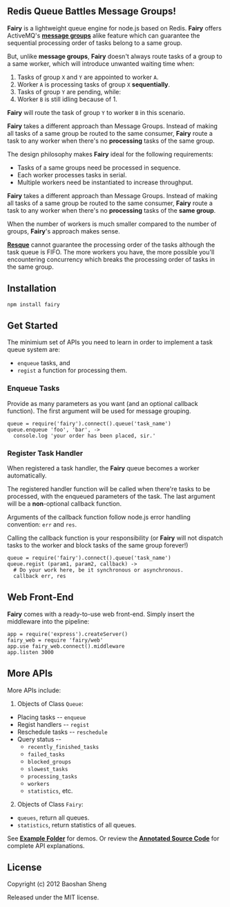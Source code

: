 ## Redis Queue Battles Message Groups!

**Fairy** is a lightweight queue engine for node.js based on Redis. **Fairy**
offers ActiveMQ's **[message groups]** alike feature which can guarantee
the sequential processing order of tasks belong to a same group.

[Message Groups]: http://activemq.apache.org/message-groups.html

But, unlike **message groups**, **Fairy** doesn't always route tasks of a
group to a same worker, which will introduce unwanted waiting time when:

  1. Tasks of group `X` and `Y` are appointed to worker `A`.
  2. Worker `A` is processing tasks of group `X` **sequentially**.
  3. Tasks of group `Y` are pending, while:
  4. Worker `B` is still idling because of 1.

**Fairy** will route the task of group `Y` to worker `B` in this scenario.

**Fairy** takes a different approach than Message Groups. Instead of making
all tasks of a same group be routed to the same consumer, **Fairy** route a
task to any worker when there's no **processing** tasks of the same group.

The design philosophy makes **Fairy** ideal for the following requirements:

  + Tasks of a same groups need be processed in sequence.
  + Each worker processes tasks in serial.
  + Multiple workers need be instantiated to increase throughput.

**Fairy** takes a different approach than Message Groups. Instead of making all
tasks of a same group be routed to the same consumer, **Fairy** route a task to
any worker when there's no **processing** tasks of the **same group**.

When the number of workers is much smaller compared to the number of groups,
**Fairy**'s approach makes sense.

**[Resque]** cannot guarantee the processing order of the tasks although the task
queue is FIFO. The more workers you have, the more possible you'll encountering
concurrency which breaks the processing order of tasks in the same group.

[Resque]: https://github.com/defunkt/resque

## Installation

    npm install fairy

## Get Started

The minimium set of APIs you need to learn in order to implement a task queue
system are:

  + `enqueue` tasks, and
  + `regist` a function for processing them.

### Enqueue Tasks

Provide as many parameters as you want (and an optional callback function).
The first argument will be used for message grouping.

    queue = require('fairy').connect().queue('task_name')
    queue.enqueue 'foo', 'bar', ->
      console.log 'your order has been placed, sir.'

### Register Task Handler

When registered a task handler, the **Fairy** queue becomes a worker
automatically.

The registered handler function will be called when there're tasks to be
processed, with the enqueued parameters of the task. The last argument will be a
**non**-optional callback function.

Arguments of the callback function follow node.js error handling convention:
`err` and `res`.

Calling the callback function is your responsibility (or **Fairy** will not
dispatch tasks to the worker and block tasks of the same group forever!)

    queue = require('fairy').connect().queue('task_name')
    queue.regist (param1, param2, callback) ->
      # Do your work here, be it synchronous or asynchronous.
      callback err, res

## Web Front-End

**Fairy** comes with a ready-to-use web front-end. Simply insert the middleware into
the pipeline:

    app = require('express').createServer()
    fairy_web = require 'fairy/web'
    app.use fairy_web.connect().middleware
    app.listen 3000

## More APIs

More APIs include:

1. Objects of Class `Queue`:

  + Placing tasks -- `enqueue`
  + Regist handlers -- `regist`
  + Reschedule tasks -- `reschedule`
  + Query status --
    - `recently_finished_tasks`
    - `failed_tasks`
    - `blocked_groups`
    - `slowest_tasks`
    - `processing_tasks`
    - `workers`
    - `statistics`, etc.

2. Objects of Class `Fairy`:

  + `queues`, return all queues.
  + `statistics`, return statistics of all queues.

See **[Example Folder]** for demos. Or review the **[Annotated Source Code]**
for complete API explanations.

[Example Folder]:        https://github.com/baoshan/fairy/tree/master/example
[Annotated Source Code]: http://baoshan.github.com/fairy/src/fairy.html

## License

Copyright (c) 2012 Baoshan Sheng

Released under the MIT license.
